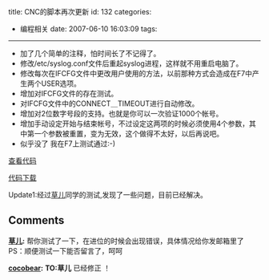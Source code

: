 title: CNC的脚本再次更新
id: 132
categories:
  - 编程相关
date: 2007-06-10 16:03:09
tags:
---

*   加了几个简单的注释，怕时间长了不记得了。
*   修改/etc/syslog.conf文件后重起syslog进程，这样就不用重启电脑了。
*   修改每次在IFCFG文件中更改用户使用的方法，以前那种方式会造成在F7中产生两个USER选项。
*   增加对IFCFG文件的存在测试。
*   对IFCFG文件中的CONNECT＿TIMEOUT进行自动修改。
*   增加对2位数字号段的支持。也就是你可以一次验证1000个帐号。
*   增加手动设定开始与结束帐号，不过设定这两项的时候必须使用4个参数，其中第一个参数被重置，变为无效，这个做得不太好，以后再说吧。
*   似乎没了
我在F7上测试通过:-)

[查看代码](http://cocobear.github.io/code/html/cnc070610.html)

[代码下载](http://cocobear.github.io/code/cnc070610.sh)

Update1:经过[草儿](http://hao150.cn)同学的测试,发现了一些问题，目前已经解决。
## Comments

**[草儿](#309 "2007-06-10 17:29:32"):** 帮你测试了一下，在进位的时候会出现错误，具体情况给你发邮箱里了 PS：顺便测试一下能否留言了，呵呵

**[cocobear](#311 "2007-06-10 18:27:42"):** **TO:草儿** 已经修正 ！

